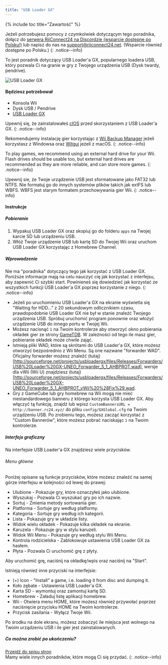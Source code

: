 ```yaml
---
title: "USB Loader GX"
---
```


{% include toc title="Zawartość" %}

Jeżeli potrzebujesz pomocy z czymkolwiek dotyczącym tego poradnika, dołącz do [serwera RiiConnect24 na Discordzie (wsparcie dostępne po Polsku!)](https://discord.gg/b4Y7jfD) lub napisz do nas na [support@riiconnect24.net](mailto:support@riiconnect24.net). (Wsparcie również dostępne po Polsku.)
{: .notice--info}

To jest poradnik dotyczący USB Loader'a GX, popularnego loadera USB, który pozwala Ci na granie w gry z Twojego urządzenia USB (Dysk twardy, pendrive).

![USB Loader GX](/images/usbloadergx.png)

#### Będziesz potrzebował

* Konsola Wii
* Dysk USB / Pendrive
* [USB Loader GX](https://sourceforge.net/projects/usbloadergx/files/latest/download)

Upewnij się, że zainstalowałeś [cIOS](/cios) przed skorzystaniem z USB Loader'a GX.
{: .notice--info}

Rekomendujemy instalację gier korzystając z [Wii Backup Manager](/wiibackupmanager) jeżeli korzystasz z Windowsa oraz [Witgui](https://desairem.com/wordpress/category/witgui-download/) jeżeli z macOS.
{: .notice--info}

To play games, we recommend using an external hard drive for your Wii. Flash drives should be usable too, but external hard drives are recommended as they are more reliable, and can store more games.
{: .notice--info}

Upewnij sie, że Twoje urządzenie USB jest sformatowane jako FAT32 lub NTFS. Nie formatuj go do innych systemów plików takich jak extFS lub WBFS. WBFS jest starym formatem przechowywania gier Wii.
{: .notice--info}

#### Instrukcje

##### Pobieranie

1. Wypakuj USB Loader GX oraz skopiuj go do folderu `apps` na Twojej karcie SD lub urządzeniu USB.
2. Włóż Twoje urządzenie USB lub kartę SD do Twojej Wii oraz uruchom USB Loader GX korzystając z Homebrew Channel.

##### Wprowadzenie

Nie ma "poradnika" dotyczący tego jak korzystać z USB Loader GX. Poniższe informacje mają na celu nauczyć cię jak korzystać z interfejsu, aby zapewnić Ci szybki start. Powinieneś się dowiedzieć jak korzystać ze wszystkich funkcji USB Loader'a GX poprzez korzystanie z niego.
{: .notice--info}

* Jeżeli po uruchomieniu USB Loader'a GX na ekranie wyświetla się "Waiting for HDD..." z 20 sekundowym odlicznikiem czasu, prawdopodobnie USB Loader GX nie był w stanie znaleźć Twojego urządzenia USB. Spróbuj uruchomić program ponownie oraz włożyć urządzenie USB do innego portu w Twojej Wii.
* Możesz nacisnąć `1` na Twoim kontrolerze aby otworzyć okno pobierania okładek gier ze strony [GameTDB](https://gametdb.com/). W zależności od tego ile masz gier, pobieranie okładek może chwile zająć.
* Istnieją pliki WAD, które są skrótami do USB Loader'a GX, które możesz otworzyć bezpośrednio z Wii Menu. Są one nazwane "forwarder WAD". Oficjalny forwarder możesz znaleźć (tutaj)[http://sourceforge.net/projects/usbloadergx/files/Releases/Forwarders/USB%20Loader%20GX-UNEO_Forwarder_5_1_AHBPROT.wad], wersje dla vWii (Wii U) znajdziesz (tutaj)[http://sourceforge.net/projects/usbloadergx/files/Releases/Forwarders/USB%20Loader%20GX-UNEO_Forwarder_5_1_AHBPROT_vWii%20%28Fix%29.wad.
* Gry z GameCube lub gry homebrew na Wii mogą nie mieć niestandardowego banneru z którego korzysta USB Loader GX. Aby włączyć tą funkcję, znajdź lub wpisz `CustomBannersURL = http://banner.rc24.xyz/` do pliku `config/GXGlobal.cfg` na Twoim urządzeniu USB. Po zrobieniu tego, możesz zacząć korzystać z "Custom Bannerów", które możesz pobrać naciskając `1` na Twoim kontrolerze.

##### Interfejs graficzny

Na interfejsie USB Loader'a GX znajdziesz wiele przycisków.

###### Menu główne

Poniżej opisane są funkcje przycisków, które możesz znaleźć na samej górze interfejsu w kolejności od lewej do prawej:

* Ulubione - Pokazuje gry, które oznaczyłeś jako ulubione.
* Wyszukaj - Pozwala Ci wyszukać gry po ich nazwie.
* Sortuj - Zmienia metody sortowania gier.
* Platforma - Sortuje gry według platformy.
* Kategoria - Sortuje gry według ich kategorii.
* Lista - Pokazuje gry w układzie listy.
* Widok wielu okładek - Pokazuje kilka okładek na ekranie.
* Karuzela - Pokazuje gry w stylu karuzeli.
* Widok Wii Menu - Pokazuje gry według stylu Wii Menu.
* Kontrola rodzicielska - Zablokowuje ustawienia USB Loader GX za hasłem.
* Płyta - Pozwala Ci uruchomić grę z płyty.

Aby uruchomić grę, naciśnij na okładkę/wpis oraz naciśnij na "Start".

Istnieją również inne przyciski na interfejsie:

* (+) Icon - "Install" a game, i.e. loading it from disc and dumping it.
* Koło zębate - Ustawienia USB Loader'a GX.
* Karta SD - wymontuj oraz zamontuj kartę SD.
* Homebrew - Załaduj listę aplikacji homebrew.
* Wii - Otwiera menu HOME, które możesz również przywołać poprzez naciśnięcie przycisku HOME na Twoim kontrolerze.
* Przycisk zasilania - Wyłącz Twoje Wii.

Po środku na dole ekranu, możesz zobaczyć ile miejsca jest wolnego na Twoim urządzeniu USB i ile gier jest zainstalowanych.

##### Co można zrobić po ukończeniu?

[Przejdź do spisu stron](site-navigation)<br> Mamy wiele innych poradników, które mogą Ci się przydać.
{: .notice--info}

